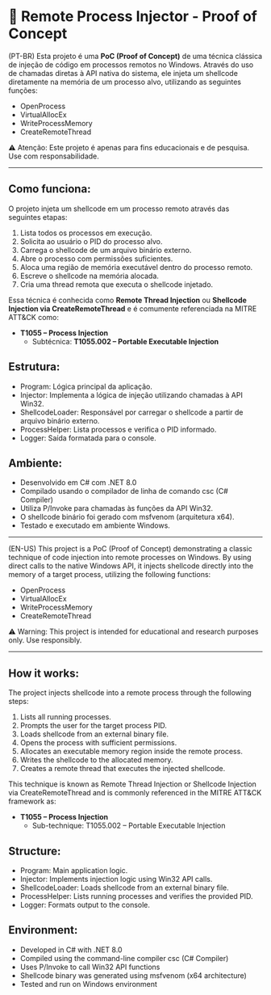 # 💉 Remote Process Injector - Proof of Concept

(PT-BR) Esta projeto é uma **PoC (Proof of Concept)** de uma técnica clássica de injeção de código em processos remotos no Windows. Através do uso de chamadas diretas à API nativa do sistema, ele injeta um shellcode diretamente na memória de um processo alvo, utilizando as seguintes funções:

- OpenProcess
- VirtualAllocEx
- WriteProcessMemory
- CreateRemoteThread

⚠️ Atenção: Este projeto é apenas para fins educacionais e de pesquisa. Use com responsabilidade.

---

## Como funciona:

O projeto injeta um shellcode em um processo remoto através das seguintes etapas:

1. Lista todos os processos em execução.
2. Solicita ao usuário o PID do processo alvo.
3. Carrega o shellcode de um arquivo binário externo.
4. Abre o processo com permissões suficientes.
5. Aloca uma região de memória executável dentro do processo remoto.
6. Escreve o shellcode na memória alocada.
7. Cria uma thread remota que executa o shellcode injetado.

Essa técnica é conhecida como **Remote Thread Injection** ou **Shellcode Injection via CreateRemoteThread** e é comumente referenciada na MITRE ATT&CK como:

- **T1055 – Process Injection**
  - Subtécnica: **T1055.002 – Portable Executable Injection**

## Estrutura:

- Program: Lógica principal da aplicação.
- Injector: Implementa a lógica de injeção utilizando chamadas à API Win32.
- ShellcodeLoader: Responsável por carregar o shellcode a partir de arquivo binário externo.
- ProcessHelper: Lista processos e verifica o PID informado.
- Logger: Saída formatada para o console.

## Ambiente:

- Desenvolvido em C# com .NET 8.0
- Compilado usando o compilador de linha de comando csc (C# Compiler)
- Utiliza P/Invoke para chamadas às funções da API Win32.
- O shellcode binário foi gerado com msfvenom (arquitetura x64).
- Testado e executado em ambiente Windows.

---

(EN-US) This project is a PoC (Proof of Concept) demonstrating a classic technique of code injection into remote processes on Windows. By using direct calls to the native Windows API, it injects shellcode directly into the memory of a target process, utilizing the following functions:

- OpenProcess
- VirtualAllocEx
- WriteProcessMemory
- CreateRemoteThread

⚠️ Warning: This project is intended for educational and research purposes only. Use responsibly.

---

## How it works:
The project injects shellcode into a remote process through the following steps:

1. Lists all running processes.
2. Prompts the user for the target process PID.
3. Loads shellcode from an external binary file.
4. Opens the process with sufficient permissions.
5. Allocates an executable memory region inside the remote process.
6. Writes the shellcode to the allocated memory.
7. Creates a remote thread that executes the injected shellcode.

This technique is known as Remote Thread Injection or Shellcode Injection via CreateRemoteThread and is commonly referenced in the MITRE ATT&CK framework as:

- **T1055 – Process Injection**
  - Sub-technique: T1055.002 – Portable Executable Injection

## Structure:

- Program: Main application logic.
- Injector: Implements injection logic using Win32 API calls.
- ShellcodeLoader: Loads shellcode from an external binary file.
- ProcessHelper: Lists running processes and verifies the provided PID.
- Logger: Formats output to the console.

## Environment:

- Developed in C# with .NET 8.0
- Compiled using the command-line compiler csc (C# Compiler)
- Uses P/Invoke to call Win32 API functions
- Shellcode binary was generated using msfvenom (x64 architecture)
- Tested and run on Windows environment
